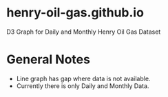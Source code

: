 # henry-oil-gas.github.io
D3 Graph for Daily and Monthly Henry Oil Gas Dataset

# General Notes
- Line graph has gap where data is not available.
- Currently there is only Daily and Monthly Data.
